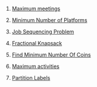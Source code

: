 1) [Maximum meetings](https://www.codingninjas.com/codestudio/problems/1062658?topList=striver-sde-sheet-problems&utm_source=striver&utm_medium=website)

2) [Minimum Number of Platforms ](https://www.codingninjas.com/codestudio/problems/799400?topList=striver-sde-sheet-problems&utm_source=striver&utm_medium=website&leftPanelTab=0)

3) [Job Sequencing Problem](https://www.codingninjas.com/codestudio/problems/job-sequencing-problem_1169460?topList=striver-sde-sheet-problems&utm_source=striver&utm_medium=website&leftPanelTab=0)

4) [Fractional Knapsack ](https://www.codingninjas.com/codestudio/problems/975286?topList=striver-sde-sheet-problems&utm_source=striver&utm_medium=website&leftPanelTab=0)

5) [Find Minimum Number Of Coins](https://www.codingninjas.com/codestudio/problems/975277?topList=striver-sde-sheet-problems&utm_source=striver&utm_medium=website&leftPanelTab=0)

6) [Maximum activities](https://www.codingninjas.com/codestudio/problems/1062712?topList=striver-sde-sheet-problems&utm_source=striver&utm_medium=website&leftPanelTab=0)
7) [Partition Labels](https://leetcode.com/problems/partition-labels/)
